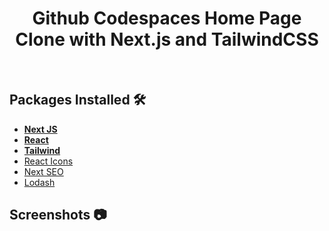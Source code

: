 <div align="center">
    <h1>Github Codespaces Home Page Clone with Next.js and TailwindCSS</h1>
</div>

<br />

## Packages Installed 🛠

- **[Next JS](https://nextjs.org/)**
- **[React](https://reactjs.org/)**
- **[Tailwind](https://tailwindcss.com/)**
- [React Icons](https://react-icons.github.io/react-icons/)
- [Next SEO](https://github.com/garmeeh/next-seo)
- [Lodash](https://lodash.com/)

## Screenshots 📷